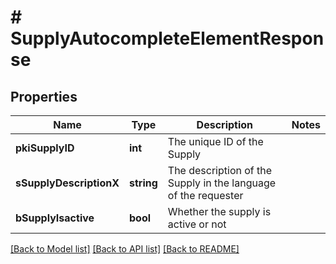 # # SupplyAutocompleteElementResponse

## Properties

Name | Type | Description | Notes
------------ | ------------- | ------------- | -------------
**pkiSupplyID** | **int** | The unique ID of the Supply |
**sSupplyDescriptionX** | **string** | The description of the Supply in the language of the requester |
**bSupplyIsactive** | **bool** | Whether the supply is active or not |

[[Back to Model list]](../../README.md#models) [[Back to API list]](../../README.md#endpoints) [[Back to README]](../../README.md)
